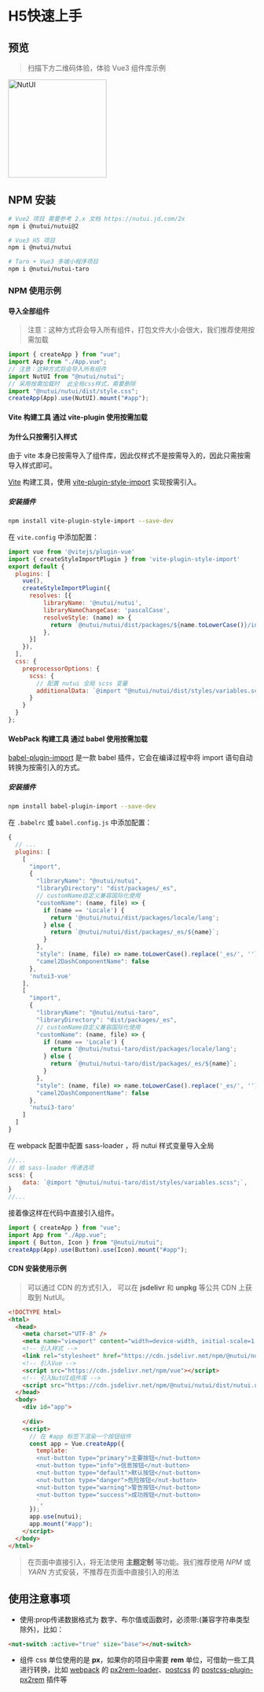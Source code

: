 # H5快速上手

## 预览


> 扫描下方二维码体验，体验 Vue3 组件库示例

<img src="https://img12.360buyimg.com/imagetools/jfs/t1/162421/39/13392/9425/6052ea60E592310a9/264bdff23ef5fe95.png" width="200" alt="NutUI">

## NPM 安装

```bash
# Vue2 项目 需要参考 2.x 文档 https://nutui.jd.com/2x
npm i @nutui/nutui@2

# Vue3 H5 项目
npm i @nutui/nutui

# Taro + Vue3 多端小程序项目
npm i @nutui/nutui-taro
```

### NPM 使用示例

#### 导入全部组件

> 注意：这种方式将会导入所有组件，打包文件大小会很大，我们推荐使用按需加载
```javascript
import { createApp } from "vue";
import App from "./App.vue";
// 注意：这种方式将会导入所有组件
import NutUI from "@nutui/nutui";
// 采用按需加载时  此全局css样式，需要删除
import "@nutui/nutui/dist/style.css";
createApp(App).use(NutUI).mount("#app");
```

#### Vite 构建工具 通过 vite-plugin 使用按需加载

#### 为什么只按需引入样式

由于 vite 本身已按需导入了组件库，因此仅样式不是按需导入的，因此只需按需导入样式即可。

[Vite](https://vitejs.dev/) 构建工具，使用 [vite-plugin-style-import](https://github.com/anncwb/vite-plugin-style-import) 实现按需引入。

##### 安装插件
``` bash
npm install vite-plugin-style-import --save-dev
```
在 `vite.config` 中添加配置：
``` javascript
import vue from '@vitejs/plugin-vue'
import { createStyleImportPlugin } from 'vite-plugin-style-import'
export default {
  plugins: [
    vue(),
    createStyleImportPlugin({
      resolves: [{
          libraryName: '@nutui/nutui',
          libraryNameChangeCase: 'pascalCase',
          resolveStyle: (name) => {
            return `@nutui/nutui/dist/packages/${name.toLowerCase()}/index.scss`
          },
      }]
    }),
  ],
  css: {
    preprocessorOptions: {
      scss: {
        // 配置 nutui 全局 scss 变量
        additionalData: `@import "@nutui/nutui/dist/styles/variables.scss";`
      }
    }
  }
};
```
#### WebPack 构建工具 通过 babel 使用按需加载

[babel-plugin-import](https://github.com/ant-design/babel-plugin-import) 是一款 babel 插件，它会在编译过程中将 import 语句自动转换为按需引入的方式。
##### 安装插件
``` bash
npm install babel-plugin-import --save-dev
```
在 `.babelrc` 或 `babel.config.js` 中添加配置：
``` javascript
{
  // ...
  plugins: [
    [
      "import",
      {
        "libraryName": "@nutui/nutui",
        "libraryDirectory": "dist/packages/_es",
        // customName自定义兼容国际化使用
        "customName": (name, file) => {
          if (name == 'Locale') {
            return '@nutui/nutui/dist/packages/locale/lang';
          } else {
            return `@nutui/nutui/dist/packages/_es/${name}`;
          }
        },
        "style": (name, file) => name.toLowerCase().replace('_es/', '') + '/index.scss',
        "camel2DashComponentName": false
      },
      'nutui3-vue'
    ],
    [
      "import",
      {
        "libraryName": "@nutui/nutui-taro",
        "libraryDirectory": "dist/packages/_es",
        // customName自定义兼容国际化使用
        "customName": (name, file) => {
          if (name == 'Locale') {
            return '@nutui/nutui-taro/dist/packages/locale/lang';
          } else {
            return `@nutui/nutui-taro/dist/packages/_es/${name}`;
          }
        },
        "style": (name, file) => name.toLowerCase().replace('_es/', '') + '/index.scss',
        "camel2DashComponentName": false
      },
      'nutui3-taro'
    ]
  ]
}
```
在 webpack 配置中配置 sass-loader ，将 nutui 样式变量导入全局
```javascript
//...
// 给 sass-loader 传递选项
scss: {
    data: `@import "@nutui/nutui-taro/dist/styles/variables.scss";`,
}
//...
```

接着像这样在代码中直接引入组件。

```javascript
import { createApp } from "vue";
import App from "./App.vue";
import { Button, Icon } from "@nutui/nutui";
createApp(App).use(Button).use(Icon).mount("#app");
```

#### CDN 安装使用示例

> 可以通过 CDN 的方式引入， 可以在 **jsdelivr** 和 **unpkg** 等公共 CDN 上获取到 NutUI。

```html
<!DOCTYPE html>
<html>
  <head>
    <meta charset="UTF-8" />
    <meta name="viewport" content="width=device-width, initial-scale=1.0" />
    <!-- 引入样式 -->
    <link rel="stylesheet" href="https://cdn.jsdelivr.net/npm/@nutui/nutui/dist/style.css" />
    <!-- 引入Vue -->
    <script src="https://cdn.jsdelivr.net/npm/vue"></script>
    <!-- 引入NutUI组件库 -->
    <script src="https://cdn.jsdelivr.net/npm/@nutui/nutui/dist/nutui.umd.js"></script>
  </head>
  <body>
    <div id="app">
        
    </div>
    <script>
      // 在 #app 标签下渲染一个按钮组件
      const app = Vue.createApp({
        template: `
        <nut-button type="primary">主要按钮</nut-button>
        <nut-button type="info">信息按钮</nut-button>
        <nut-button type="default">默认按钮</nut-button>
        <nut-button type="danger">危险按钮</nut-button>
        <nut-button type="warning">警告按钮</nut-button>
        <nut-button type="success">成功按钮</nut-button>
        `,
      });
      app.use(nutui);
      app.mount("#app");
    </script>
  </body>
</html>
```

> 在页面中直接引入，将无法使用 **主题定制** 等功能。我们推荐使用 *NPM* 或 *YARN* 方式安装，不推荐在页面中直接引入的用法


## 使用注意事项

- 使用:prop传递数据格式为 数字、布尔值或函数时，必须带:(兼容字符串类型除外)，比如：
```html
<nut-switch :active="true" size="base"></nut-switch>
```

- 组件 css 单位使用的是 **px**，如果你的项目中需要 **rem** 单位，可借助一些工具进行转换，比如 [webpack](https://www.webpackjs.com/) 的 [px2rem-loader](https://www.npmjs.com/package/px2rem-loader)、[postcss](https://github.com/postcss/postcss) 的 [postcss-plugin-px2rem](https://www.npmjs.com/package/postcss-plugin-px2rem) 插件等
